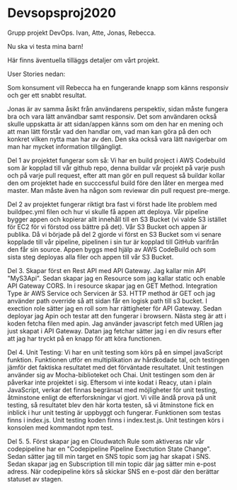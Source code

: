 # Devsopsproj2020
Grupp projekt DevOps. Ivan, Atte, Jonas, Rebecca.


Nu ska vi testa mina barn! 

Här finns äventuella tilläggs detaljer om vårt projekt.



User Stories nedan:

Som konsument vill Rebecca ha en fungerande knapp som känns responsiv och ger ett snabbt resultat.


Jonas är av samma åsikt från användarens perspektiv, sidan måste fungera bra och vara lätt användbar samt responsiv.
Det som användaren också skulle uppskatta är att sidan/appen känns som om den har en mening och att man lätt förstår vad den handlar om, vad man kan göra på den och konkret vilken nytta man har av den. 
Den ska också vara lätt navigerbar om man har mycket information tillgängligt.

Del 1 av projektet fungerar som så: Vi har en build project i AWS Codebuild som är kopplad till vår github repo, denna buildar vår projekt på varje push och på varje pull request, efter att man gör en pull
request så buildar kollar den om projektet hade en succcessful build före den låter en mergea med master. Man måste även ha någon som reviewar din pull request pre-merge.


Del 2 av projektet fungerar riktigt bra fast vi först hade lite problem med buildpec.yml filen och hur vi skulle få appen att deploya.
Vår pipeline bygger appen och kopierar allt innehåll till en S3 Bucket (vi valde S3 istället för EC2 för vi förstod oss bättre på det).  Vår S3 Bucket och appen är publika.
Då vi började på del 2 gjorde vi först en S3 Bucket som vi senare kopplade till vår pipeline, pipelinen i sin tur är kopplad till GitHub varifrån den får sin source. Appen byggs med hjälp av AWS CodeBuild och som sista steg deployas alla filer och appen till vår S3 Bucket.

Del 3. Skapar först en Rest API med API Gateway. Jag kallar min API "MyS3Api". Sedan skapar jag en Resource som jag kallar static och enable API Gateway CORS. In i resource skapar jag en GET
Method. Integration Type är AWS Service och Servicen är S3. HTTP method är GET och jag använder path override så att sidan får en logisk path till s3 bucket. I exection role sätter jag en roll som har
rättigheter för API Gateway. Sedan deployar jag Apin och testar att den fungerar i browsern.
Nästa steg är att i koden fetcha filen med apin. Jag använder javascript fetch med URlen jag just skapat i API Gateway. Datan jag fetchar sätter jag i en div resurs efter att jag har tryckt på en knapp för att köra functionen.


Del 4.
Unit Testing:
Vi har en unit testing som körs på en simpel javaScript funktion. Funktionen utför en multiplikation av hårdkodade tal, och testingen jämför det faktiska resultatet med det förväntade resultatet. Unit testingen använder sig av Mocha-biblioteket och Chai. 
Unit testingen som den är påverkar inte projektet i sig. Eftersom vi inte kodat i Reacy, utan i plain JavaScript, verkar det finnas begränsat med möjligheter för unit testing, åtminstone enligt de efterforskningar vi gjort. Vi ville ändå prova på unit testing, så resultatet blev den här korta testen, så vi åtminstone fick en inblick i hur unit testing är uppbyggt och fungerar.
Funktionen som testas finns i index.js. Unit testing koden finns i index.test.js. Unit testingen körs i konsolen med kommandot npm test.

Del 5. 
5. Först skapar jag en Cloudwatch Rule som aktiveras när vår codepipeline har en "Codepipeline Pipeline Exectution State Change". Sedan sätter jag till min target en SNS topic som jag har skapat i SNS.
Sedan skapar jag en Subscription till min topic där jag sätter min e-post adress. När codepipeline körs så skickar SNS en e-post där den berättar statuset av stagen.
